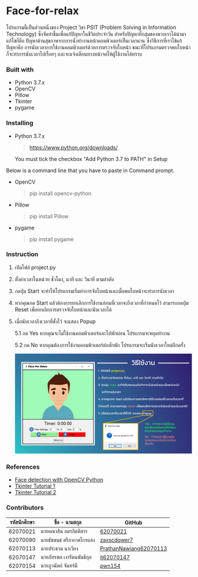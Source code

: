 # Face-for-relax
โปรแกรมนี้เป็นส่วนหนึ่งของ Project วิชา PSIT (Problem Solving in Information Technology) ซึ่งจัดทำขึ้นเพื่อแก้ปัญหาในชีวิตประจำวัน สำหรับปัญหาที่กลุ่มของพวกเราได้นำมาแก้ไขก็คือ ปัญหาด้านสุขภาพจากการนั่งทำงานหน้าคอมพิวเตอร์เป็นเวลานาน ซึ่งวิธีการที่เราใช้แก้ปัญหาคือ การนับเวลาการใช้งานคอมพิวเตอร์ด้วยการตรวจจับใบหน้า ขณะที่โปรแกรมตรวจพบใบหน้าก็จะทำการนับเวลาไปเรื่อยๆ และจะแจ้งเตือนทางหน้าจอให้ผู้ใช้งานได้ทราบ

### Built with
- Python 3.7.x
- OpenCV
- Pillow
- Tkinter
- pygame

### Installing
- Python 3.7.x

	> https://www.python.org/downloads/

	You must tick the checkbox "Add Python 3.7 to PATH" in Setup

Below is a command line that you have to paste in Command prompt.
- OpenCV
	> pip install opencv-python

- Pillow
	> pip install Pillow

- pygame
	> pip install pygame

### Instruction
1. เปิดไฟล์ project.py
2. ตั้งค่าเวลาในหน่วย ชั่วโมง, นาที และ วินาที ตามลำดับ
3. กดปุ่ม Start จะทำให้โปรแกรมเริ่มทำการจับใบหน้าและเมื่อพบใบหน้าจะทำการนับเวลา
4. หากคุณกด Start แล้วต้องการยกเลิกการใช้งานก่อนที่เวลาจะถึงเวลาที่กำหนดไว้ สามารถกดปุ่ม Reset เพื่อยกเลิกการตรวจจับใบหน้าและนับเวลาได้
5. เมื่อนับเวลาถึงเวลาที่ตั้งไว้ จะแสดง Popup

	5.1 กด Yes หากคุณจะไม่ใช้งานคอมพิวเตอร์และไปพักผ่อน โปรแกรมจะหยุดทำงาน

	5.2 กด No หากคุณต้องการใช้งานคอมพิวเตอร์ต่อสักพัก โปรแกรมจะเริ่มนับเวลาใหม่อีกครั้ง

    <img src="image_instruction\instruction.png" width="1280">

### References
- [Face detection with OpenCV Python](https://www.youtube.com/watch?v=kVv2oez_70M&list=PLEE74DyIkwEnj1NEawe-0rRsjWpZgU8hi&index=8)
- [Tkinter Tutorial 1](https://www.youtube.com/watch?v=bWkwHpY7F_4&list=PLEE74DyIkwEl9Mr7GuItlE2hsAW5suKwE)
- [Tkinter Tutorial 2](https://www.youtube.com/watch?v=O8cvJZgbEA0&list=PLoTScYm9O0GFB1Y3cCmb9aPD5xRB1T11y)

### Contributors

| รหัสนักศึกษา | ชื่อ - นามสกุล | GitHub |
| ---------- | ------------ | ---------- |
| 62070021 | นายคณาสิน อมรกิตติสาร | [62070021](https://github.com/62070021) |
| 62070090 | นายธัชพนธ์ ศรีอากาศไกรแสง | [zaxscdqwer7](https://github.com/zaxscdqwer7) |
| 62070113 | นายประธาน นาเวียง | [PrathanNawiang62070113](https://github.com/PrathanNawiang62070113) |
| 62070147 | นายภัทรพล เงารัตนพันธิกุล | [it62070147](https://github.com/it62070147) |
| 62070154 | นายภูวนัตถ์ จันทร์มี | [pwn154](https://github.com/pwn154) |